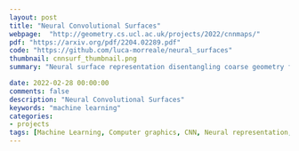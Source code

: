 ```yaml
---
layout: post
title: "Neural Convolutional Surfaces"
webpage:  "http://geometry.cs.ucl.ac.uk/projects/2022/cnnmaps/"
pdf: "https://arxiv.org/pdf/2204.02289.pdf"
code: "https://github.com/luca-morreale/neural_surfaces"
thumbnail: cnnsurf_thumbnail.png
summary: "Neural surface representation disentangling coarse geometry from fine details. Thanks to CNNs inductive bias, the description is compact and allows editing."

date: 2022-02-28 00:00:00
comments: false
description: "Neural Convolutional Surfaces"
keywords: "machine learning"
categories:
- projects
tags: [Machine Learning, Computer graphics, CNN, Neural representation, Editing, Interpretability] # add tag
---
```


